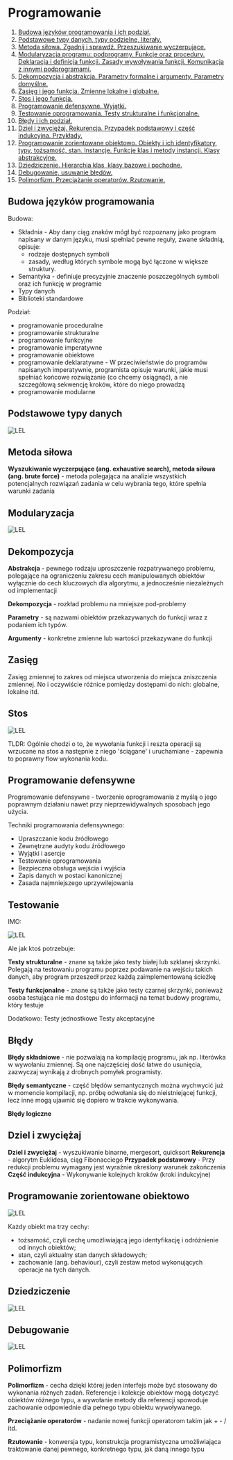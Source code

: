 # Programowanie

1. [Budowa języków programowania i ich podział.](#budowa-języków-programowania)
2. [Podstawowe typy danych, typy podzielne, literały.](#podstawowe-typy-danych)
3. [Metoda siłowa. Zgadnij i sprawdź. Przeszukiwanie wyczerpujące.](#metoda-siłowa)
4. [Modularyzacja programu: podprogramy. Funkcje oraz procedury. Deklaracja i definicja funkcji. Zasady wywoływania funkcji. Komunikacja z innymi podprogramami.](#modularyzacja)
5. [Dekompozycja i abstrakcja. Parametry formalne i argumenty. Parametry domyślne.](#dekompozycja)
6. [Zasięg i jego funkcja. Zmienne lokalne i globalne.](#zasięg) 
7. [Stos i jego funkcja.](#stos)
8. [Programowanie defensywne. Wyjątki.](#programowanie-defensywne)
10. [Testowanie oprogramowania. Testy strukturalne i funkcjonalne.](#testowanie)
11. [Błędy i ich podział.](#błędy)
12. [Dziel i zwyciężaj. Rekurencja. Przypadek podstawowy i część indukcyjna. Przykłady.](#dziel-i-zwyciężaj)
13. [Programowanie zorientowane obiektowo. Obiekty i ich identyfikatory, typy, tożsamość, stan. Instancje. Funkcje klas i metody instancji. Klasy abstrakcyjne.](#programowanie-zorientowane-obiektowo)
14. [Dziedziczenie. Hierarchia klas, klasy bazowe i pochodne.](#dziedziczenie) 
15. [Debugowanie, usuwanie błędów.](#debugowanie)
16. [Polimorfizm. Przeciążanie operatorów. Rzutowanie.](#polimorfizm)

## Budowa języków programowania

Budowa:
- Składnia - Aby dany ciąg znaków mógł być rozpoznany jako program napisany w danym języku, musi spełniać pewne reguły, zwane składnią, opisuje:
  - rodzaje dostępnych symboli
  - zasady, według których symbole mogą być łączone w większe struktury.
- Semantyka - definiuje precyzyjnie znaczenie poszczególnych symboli oraz ich funkcję w programie
- Typy danych
- Biblioteki standardowe

Podział:
- programowanie proceduralne
- programowanie strukturalne
- programowanie funkcyjne
- programowanie imperatywne
- programowanie obiektowe
- programowanie deklaratywne - W przeciwieństwie do programów napisanych imperatywnie, programista opisuje warunki, jakie musi spełniać końcowe rozwiązanie (co chcemy osiągnąć), a nie szczegółową sekwencję kroków, które do niego prowadzą
- programowanie modularne

## Podstawowe typy danych

![LEL](./Images/lel.jpeg)

## Metoda siłowa

__Wyszukiwanie wyczerpujące (ang. exhaustive search), metoda siłowa (ang. brute force)__ - metoda polegająca na analizie wszystkich potencjalnych rozwiązań zadania w celu wybrania tego, które spełnia warunki zadania

## Modularyzacja

![LEL](./lel.jpeg)

## Dekompozycja

__Abstrakcja__ - pewnego rodzaju uproszczenie rozpatrywanego problemu, polegające na ograniczeniu zakresu cech manipulowanych obiektów wyłącznie do cech kluczowych dla algorytmu, a jednocześnie niezależnych od implementacji

__Dekompozycja__ - rozkład problemu na mniejsze pod-problemy

__Parametry__ - są nazwami obiektów przekazywanych do funkcji wraz z podaniem ich typów.

__Argumenty__ - konkretne zmienne lub wartości przekazywane do funkcji 

## Zasięg

Zasięg zmiennej to zakres od miejsca utworzenia do miejsca zniszczenia zmiennej.
No i oczywiście różnice pomiędzy dostępami do nich: globalne, lokalne itd.

## Stos

![LEL](./lel.jpeg)

TLDR: Ogólnie chodzi o to, że wywołania funkcji i reszta operacji są wrzucane na stos a następnie z niego 'ściągane' i uruchamiane - zapewnia to poprawny flow wykonania kodu.

## Programowanie defensywne

Programowanie defensywne - tworzenie oprogramowania z myślą o jego poprawnym działaniu nawet przy nieprzewidywalnych sposobach jego użycia.

Techniki programowania defensywnego:

- Upraszczanie kodu źródłowego
- Zewnętrzne audyty kodu źródłowego
- Wyjątki i asercje
- Testowanie oprogramowania
- Bezpieczna obsługa wejścia i wyjścia
- Zapis danych w postaci kanonicznej
- Zasada najmniejszego uprzywilejowania

## Testowanie

IMO:

![LEL](lel.jpeg)

Ale jak ktoś potrzebuje:

__Testy strukturalne__ - znane są także jako testy białej lub szklanej skrzynki. Polegają na testowaniu programu poprzez podawanie na wejściu takich danych, aby program przeszedł przez każdą zaimplementowaną ścieżkę

__Testy funkcjonalne__ - znane są także jako testy czarnej skrzynki, ponieważ osoba testująca nie ma dostępu do informacji na temat budowy programu, który testuje

Dodatkowo:
Testy jednostkowe
Testy akceptacyjne

## Błędy

__Błędy składniowe__ - nie pozwalają na kompilację programu, jak np. literówka w wywołaniu zmiennej. Są one najczęściej dość łatwe do usunięcia, zazwyczaj wynikają z drobnych pomyłek programisty.

__Błędy semantyczne__ - część błędów semantycznych można wychwycić już w momencie kompilacji, np. próbę odwołania się do nieistniejącej funkcji, lecz inne mogą ujawnić się dopiero w trakcie wykonywania.

__Błędy logiczne__

## Dziel i zwyciężaj

__Dziel i zwyciężaj__ - wyszukiwanie binarne, mergesort, quicksort
__Rekurencja__ - algorytm Euklidesa, ciąg Fibonacciego
__Przypadek podstawowy__ - Przy redukcji problemu  wymagany  jest wyraźnie  określony  warunek  zakończenia
__Część indukcyjna__ - Wykonywanie kolejnych kroków (kroki indukcyjne)

## Programowanie zorientowane obiektowo

![LEL](./Images/lel.jpeg)

Każdy obiekt ma trzy cechy:
- tożsamość, czyli cechę umożliwiającą jego identyfikację i odróżnienie od innych obiektów;
- stan, czyli aktualny stan danych składowych;
- zachowanie (ang. behaviour), czyli zestaw metod wykonujących operacje na tych danych.

## Dziedziczenie

![LEL](./Images/lel.jpeg)

## Debugowanie

![LEL](./Images/lel.jpeg)

## Polimorfizm

__Polimorfizm__ - cecha dzięki której jeden interfejs może być stosowany do wykonania różnych zadań. Referencje i kolekcje obiektów mogą dotyczyć obiektów różnego typu, a wywołanie metody dla referencji spowoduje zachowanie odpowiednie dla pełnego typu obiektu wywoływanego.

__Przeciążanie operatorów__ - nadanie nowej funkcji operatorom takim jak + - / itd.

__Rzutowanie__ - konwersja typu, konstrukcja programistyczna umożliwiająca traktowanie danej pewnego, konkretnego typu, jak daną innego typu
